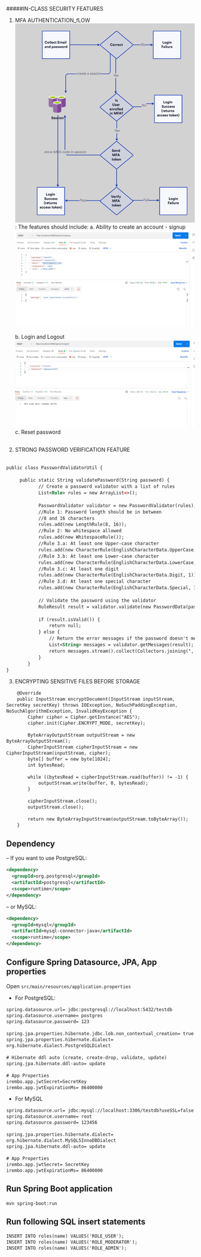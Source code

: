 #####IN-CLASS SECURITY FEATURES

1) MFA AUTHENTICATION_fLOW
![alt-text](data/Login_flow.png "AUTHENTICATION_fLOW")
   : The features should include:
    a. Ability to create an account - signup
    ![alt-text](data/login.png "AUTHENTICATION_fLOW")

    b. Login and Logout
        ![alt-text](data/login_.png "AUTHENTICATION_fLOW")
    c. Reset password
##

##
2) STRONG PASSWORD VERIFICATION FEATURE
```xml

public class PasswordValidatorUtil {

     public static String validatePassword(String password) {
            // Create a password validator with a list of rules
            List<Rule> rules = new ArrayList<>();
    
            PasswordValidator validator = new PasswordValidator(rules);
            //Rule 1: Password length should be in between 
            //8 and 16 characters
            rules.add(new LengthRule(8, 16));
            //Rule 2: No whitespace allowed
            rules.add(new WhitespaceRule());
            //Rule 3.a: At least one Upper-case character
            rules.add(new CharacterRule(EnglishCharacterData.UpperCase, 1));
            //Rule 3.b: At least one Lower-case character
            rules.add(new CharacterRule(EnglishCharacterData.LowerCase, 1));
            //Rule 3.c: At least one digit
            rules.add(new CharacterRule(EnglishCharacterData.Digit, 1));
            //Rule 3.d: At least one special character
            rules.add(new CharacterRule(EnglishCharacterData.Special, 1));
    
            // Validate the password using the validator
            RuleResult result = validator.validate(new PasswordData(password));
    
            if (result.isValid()) {
                return null;
            } else {
                // Return the error messages if the password doesn't meet the requirements
                List<String> messages = validator.getMessages(result);
                return messages.stream().collect(Collectors.joining(", "));
            }
        }
}
```
3) ENCRYPTING SENSITIVE FILES BEFORE STORAGE
```
    @Override
    public InputStream encryptDocument(InputStream inputStream, SecretKey secretKey) throws IOException, NoSuchPaddingException, NoSuchAlgorithmException, InvalidKeyException {
        Cipher cipher = Cipher.getInstance("AES");
        cipher.init(Cipher.ENCRYPT_MODE, secretKey);

        ByteArrayOutputStream outputStream = new ByteArrayOutputStream();
        CipherInputStream cipherInputStream = new CipherInputStream(inputStream, cipher);
        byte[] buffer = new byte[1024];
        int bytesRead;

        while ((bytesRead = cipherInputStream.read(buffer)) != -1) {
            outputStream.write(buffer, 0, bytesRead);
        }

        cipherInputStream.close();
        outputStream.close();

        return new ByteArrayInputStream(outputStream.toByteArray());
    }
```











## Dependency
– If you want to use PostgreSQL:
```xml
<dependency>
  <groupId>org.postgresql</groupId>
  <artifactId>postgresql</artifactId>
  <scope>runtime</scope>
</dependency>
```
– or MySQL:
```xml
<dependency>
  <groupId>mysql</groupId>
  <artifactId>mysql-connector-java</artifactId>
  <scope>runtime</scope>
</dependency>
```
## Configure Spring Datasource, JPA, App properties
Open `src/main/resources/application.properties`
- For PostgreSQL:
```
spring.datasource.url= jdbc:postgresql://localhost:5432/testdb
spring.datasource.username= postgres
spring.datasource.password= 123

spring.jpa.properties.hibernate.jdbc.lob.non_contextual_creation= true
spring.jpa.properties.hibernate.dialect= org.hibernate.dialect.PostgreSQLDialect

# Hibernate ddl auto (create, create-drop, validate, update)
spring.jpa.hibernate.ddl-auto= update

# App Properties
irembo.app.jwtSecret=SecretKey
irembo.app.jwtExpirationMs= 86400000
```
- For MySQL
```
spring.datasource.url= jdbc:mysql://localhost:3306/testdb?useSSL=false
spring.datasource.username= root
spring.datasource.password= 123456

spring.jpa.properties.hibernate.dialect= org.hibernate.dialect.MySQL5InnoDBDialect
spring.jpa.hibernate.ddl-auto= update

# App Properties
irembo.app.jwtSecret= SecretKey
irembo.app.jwtExpirationMs= 86400000
```
## Run Spring Boot application
```
mvn spring-boot:run
```

## Run following SQL insert statements
```
INSERT INTO roles(name) VALUES('ROLE_USER');
INSERT INTO roles(name) VALUES('ROLE_MODERATOR');
INSERT INTO roles(name) VALUES('ROLE_ADMIN');
```
